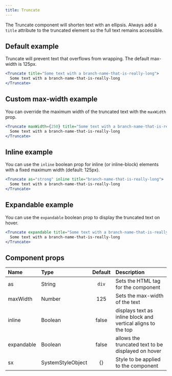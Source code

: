 ```yaml
---
title: Truncate
---
```


The Truncate component will shorten text with an ellipsis. Always add a `title` attribute to the truncated element so the full text remains accessible.

## Default example

Truncate will prevent text that overflows from wrapping. The default max-width is 125px.

```jsx live
<Truncate title="Some text with a branch-name-that-is-really-long">
  Some text with a branch-name-that-is-really-long
</Truncate>
```

## Custom max-width example

You can override the maximum width of the truncated text with the `maxWidth` prop.

```jsx live
<Truncate maxWidth={250} title="Some text with a branch-name-that-is-really-long">
  Some text with a branch-name-that-is-really-long
</Truncate>
```

## Inline example

You can use the `inline` boolean prop for inline (or inline-block) elements with a fixed maximum width (default: 125px).

```jsx live
<Truncate as="strong" inline title="branch-name-that-is-really-long">
  Some text with a branch-name-that-is-really-long
</Truncate>
```

## Expandable example

You can use the `expandable` boolean prop to display the truncated text on hover.

```jsx live
<Truncate expandable title="Some text with a branch-name-that-is-really-long">
  Some text with a branch-name-that-is-really-long
</Truncate>
```

## Component props

| Name       | Type              | Default | Description                                                  |
| :--------- | :---------------- | :-----: | :----------------------------------------------------------- |
| as         | String            |  `div`  | Sets the HTML tag for the component                          |
| maxWidth   | Number            |   125   | Sets the max-width of the text                               |
| inline     | Boolean           |  false  | displays text as inline block and vertical aligns to the top |
| expandable | Boolean           |  false  | allows the truncated text to be displayed on hover           |
| sx         | SystemStyleObject |   {}    | Style to be applied to the component                         |
